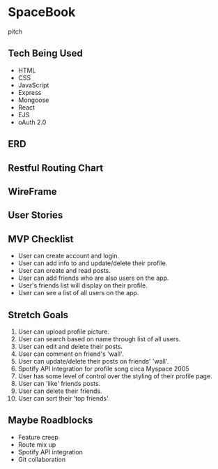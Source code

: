 # SpaceBook

pitch

## Tech Being Used

- HTML
- CSS
- JavaScript
- Express
- Mongoose
- React
- EJS
- oAuth 2.0

## ERD

## Restful Routing Chart

## WireFrame

## User Stories

## MVP Checklist

- User can create account and login.
- User can add info to and update/delete their profile.
- User can create and read posts.
- User can add friends who are also users on the app.
- User's friends list will display on their profile.
- User can see a list of all users on the app.

## Stretch Goals

1. User can upload profile picture.
2. User can search based on name through list of all users.
3. User can edit and delete their posts.
4. User can comment on friend's 'wall'.
5. User can update/delete their posts on friends' 'wall'.
6. Spotify API integration for profile song circa Myspace 2005
7. User has some level of control over the styling of their profile page.
8. User can 'like' friends posts.
9. User can delete their friends.
10. User can sort their 'top friends'.

## Maybe Roadblocks

- Feature creep
- Route mix up
- Spotify API integration
- Git collaboration
